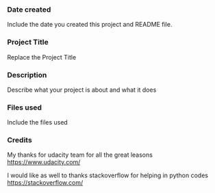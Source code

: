 ### Date created
Include the date you created this project and README file.

### Project Title
Replace the Project Title

### Description
Describe what your project is about and what it does

### Files used
Include the files used

### Credits
My thanks for udacity team for all the great leasons
https://www.udacity.com/

I would like as well to thanks stackoverflow for helping in python codes
 https://stackoverflow.com/
